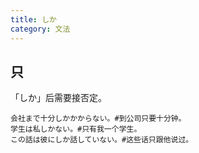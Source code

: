 ```yaml
---
title: しか
category: 文法
---
```


## 只

「しか」后需要接否定。

```example
会社まで十分しかかからない。#到公司只要十分钟。
学生は私しかない。#只有我一个学生。
この話は彼にしか話していない。#这些话只跟他说过。
```

